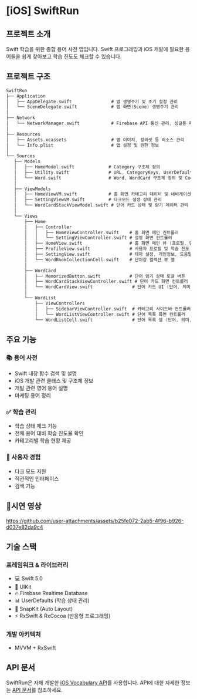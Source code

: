 # [iOS] SwiftRun

## 프로젝트 소개
 Swift 학습을 위한 종합 용어 사전 앱입니다. Swift 프로그래밍과 iOS 개발에 필요한 용어들을 쉽게 찾아보고 학습 진도도 체크할 수 있습니다.

## 프로젝트 구조
```swift
SwiftRun
├── Application
│   ├── AppDelegate.swift               # 앱 생명주기 및 초기 설정 관리
│   └── SceneDelegate.swift             # 앱 화면(Scene) 생명주기 관리
│
├── Network
│   └── NetworkManager.swift            # Firebase API 통신 관리, 싱글톤 패턴 사용
│
├── Resources
│   ├── Assets.xcassets                 # 앱 이미지, 컬러셋 등 리소스 관리
│   └── Info.plist                      # 앱 설정 및 권한 정보
│
└── Sources
   ├── Models
   │   ├── HomeModel.swift             # Category 구조체 정의
   │   ├── Utility.swift               # URL, CategoryKeys, UserDefaultsKeys 등 상수 관리
   │   └── Word.swift                  # Word, WordCard 구조체 정의 및 Codable 구현
   │
   ├── ViewModels
   │   ├── HomeViewVM.swift            # 홈 화면 카테고리 데이터 및 네비게이션 관리
   │   ├── SettingViewVM.swift         # 다크모드 설정 상태 관리
   │   └── WordCardStackViewModel.swift # 단어 카드 상태 및 암기 데이터 관리
   │
   └── Views
       ├── Home
       │   ├── Controller
       │   │   ├── HomeViewController.swift    # 홈 화면 메인 컨트롤러
       │   │   └── SettingViewController.swift # 설정 화면 컨트롤러
       │   ├── HomeView.swift                  # 홈 화면 메인 뷰 (프로필, 단어장 목록 포함)
       │   ├── ProfileView.swift               # 사용자 프로필 및 학습 진도 표시
       │   ├── SettingView.swift               # 테마 설정, 개인정보, 도움말 UI
       │   └── WordBookCollectionCell.swift    # 단어장 컬렉션 뷰 셀
       │
       ├── WordCard
       │   ├── MemorizedButton.swift           # 단어 암기 상태 토글 버튼
       │   ├── WordCardStackViewController.swift # 단어 카드 화면 컨트롤러
       │   └── WordCardView.swift               # 단어 카드 UI (단어, 의미, 암기 상태 표시)
       │
       └── WordList
           ├── ViewControllers
           │   ├── SidebarViewController.swift  # 카테고리 사이드바 컨트롤러
           │   └── WordListViewController.swift # 단어 목록 화면 컨트롤러
           └── WordListCell.swift               # 단어 목록 셀 (단어, 의미, 암기 상태 표시)
```

## 주요 기능
### 📚 용어 사전
- Swift 내장 함수 검색 및 설명
- iOS 개발 관련 클래스 및 구조체 정보 
- 개발 관련 영어 용어 설명
- 마케팅 용어 정리

### ✅ 학습 관리
- 학습 상태 체크 기능
- 전체 용어 대비 학습 진도율 확인
- 카테고리별 학습 현황 제공

### 🎨 사용자 경험
- 다크 모드 지원
- 직관적인 인터페이스
- 검색 기능

## 시연 영상


https://github.com/user-attachments/assets/b25fe072-2ab5-4f96-b926-d037e82da9c4


## 기술 스택
### 프레임워크 & 라이브러리
- 💻 Swift 5.0
- 📱 UIKit
- 🔥 Firebase Realtime Database
- 📊 UserDefaults (학습 상태 관리)
- 🎯 SnapKit (Auto Layout)
- ⚡️ RxSwift & RxCocoa (반응형 프로그래밍)

### 개발 아키텍처
- MVVM + RxSwift 

## API 문서
SwiftRun은 자체 개발한 [iOS Vocabulary API](https://github.com/hamsik22/NBC_W12-13_WordBook/blob/main/docs/api-reference.md)를 사용합니다. API에 대한 자세한 정보는 [API 문서](https://github.com/hamsik22/NBC_W12-13_WordBook/blob/main/docs/api-reference.md)를 참조하세요.
